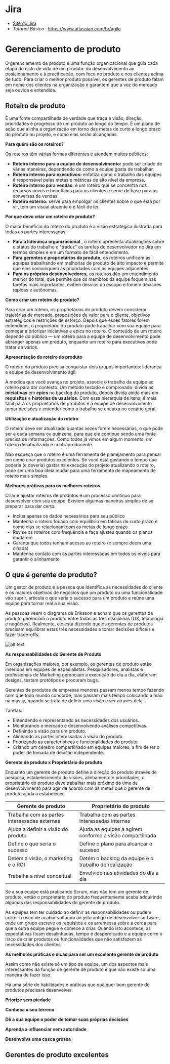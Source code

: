 # Jira

* [Site do Jira](https://www.atlassian.com/br/software/jira)
* *Tutorial Básico* : https://www.atlassian.com/br/agile

# Gerenciamento de produto
O gerenciamento de produto é uma função organizacional que guia cada etapa do ciclo de vida de um produto: do desenvolvimento ao posicionamento e à precificação, com foco no produto e nos clientes acima de tudo. Para criar o melhor produto possível, os gerentes de produto falam em nome dos clientes na organização e garantem que a voz do mercado seja ouvida e entendida.

## Roteiro de produto

É uma fonte compartilhada de verdade que traça a visão, direção, prioridades e progresso de um produto ao longo do tempo. É um plano de ação que alinha a organização em torno das metas de curto e longo prazo do produto ou projeto, e como elas serão alcançadas.

**Para quem são os roteiros?**

Os roteiros têm várias formas diferentes e atendem muitos públicos:

* **Roteiro interno para a equipe de desenvolvimento:** pode ser criado de várias maneiras, dependendo de como a equipe gosta de trabalhar.
* **Roteiro interno para executivos:** enfatiza como o trabalho das equipes é responsável pelas metas e métricas de alto nível da empresa.
* **Roteiro interno para vendas:** é um roteiro que se concentra nos recursos novos e benefícios para os clientes e serve de base para as conversas de vendas.
* **Roteiro externo:** serve para empolgar os clientes sobre o que está por vir, tem um visual atraente e é fácil de ler.


**Por que devo criar um roteiro de produto?**

O maior benefício do roteiro do produto é a visão estratégica ilustrada para todas as partes interessadas.

* **Para a liderança organizacional** , o roteiro apresenta atualizações sobre o status do trabalho e "traduz" as tarefas do desenvolvedor no Jira em termos simples e em um formato de fácil entendimento.
* **Para gerentes e proprietários do produto,** os roteiros unificam as equipes trabalhando em melhorias de produto de alto impacto e permite que eles comuniquem as prioridades com as equipes adjacentes.
* **Para os próprios desenvolvedores,** os roteiros dão um entendimento melhor do total, que permite que os membros da equipe foquem nas tarefas mais importantes, evitem desvios do escopo e tomem decisões rápidas e autônomas.


**Como criar um roteiro de produto?**

Para criar um roteiro, os proprietários do produto devem considerar trajetórias de mercado, proposições de valor para o cliente, objetivos estratégicos e restrições de esforço. Depois que esses fatores forem entendidos, o proprietário do produto pode trabalhar com sua equipe para começar a priorizar iniciativas e epics no roteiro.
O conteúdo de um roteiro depende do público — um roteiro para a equipe de desenvolvimento pode abranger apenas um produto, enquanto um roteiro para executivos pode tratar de vários. 


**Apresentação do roteiro do produto**

O roteiro do produto precisa conquistar dois grupos importantes: liderança e equipe de desenvolvimento ágil.

À medida que você avança no projeto, associe o trabalho da equipe ao roteiro para dar contexto. Um método testado e comprovado: divida as **iniciativas** em **epics** no backlog do produto, depois divida ainda mais em **requisitos** e **histórias de usuários**. Com essa hierarquia de itens, é mais fácil para os proprietários de produtos e a equipe de desenvolvimento tomar decisões e entender como o trabalho se encaixa no cenário geral.


**Utilização e atualização do roteiro**

O roteiro deve ser atualizado quantas vezes forem necessárias, o que pode ser a cada semana ou quinzena, para que ele continue sendo uma fonte precisa de informações. Como todos já vimos em algum momento, um roteiro desatualizado é contraproducente.

Não esqueça que o roteiro é uma ferramenta de planejamento para pensar em como criar produtos excelentes. Se você está gastando o tempo que poderia (e deveria) gastar na execução do projeto atualizando o roteiro, pode ser uma boa ideia mudar para uma ferramenta de mapeamento de roteiro mais simples.


**Melhores práticas para os melhores roteiros**

Criar e ajustar roteiros de produtos é um processo contínuo para desenvolver com sua equipe. Existem algumas maneiras simples de se preparar para dar certo:

* Inclua apenas os dados necessários para seu público
* Mantenha o roteiro focado com equilíbrio em táticas de curto prazo e como elas se relacionam com as metas de longo prazo
* Revise os roteiros com frequência e faça ajustes quando os planos mudarem
* Garanta que todos tenham acesso ao roteiro (e sempre deem uma olhada)
* Mantenha contato com as partes interessadas em todos os níveis para garantir o alinhamento



## O que é gerente de produto?

Um gestor de produto é a pessoa que identifica as necessidades do cliente e os maiores objetivos de negócios que um produto ou uma funcionalidade vão suprir, articula o que seria o sucesso para um produto e reúne uma equipe para tornar real a sua visão. 

As pessoas veem o diagrama de Eriksson e acham que os gerentes de produto gerenciam o produto entre todas as três disciplinas (UX, tecnologia e negócios). Realmente, ele está dizendo que os gerentes de produtos precisam equilibrar estas três necessidades e tomar decisões difíceis e fazer trade-offs.

![alt text](https://wac-cdn.atlassian.com/dam/jcr:84dd83c0-f954-477e-b157-b591da20d3cf/0_diagram.png?cdnVersion=1184 "Gerente de Produtos")


**As responsabilidades do Gerente de Produto**

Em organizações maiores, por exemplo, os gerentes de produto estão inseridos em equipes de especialistas. Pesquisadores, analistas e profissionais de Marketing gerenciam a execução do dia a dia, elaboram designs, testam protótipos e procuram bugs.

Gerentes de produtos de empresas menores passam menos tempo fazendo com que todo mundo concorde, mas passam mais tempo colocando a mão na massa, quando se trata de definir uma visão e ver através dela.

Tarefas:
* Entendendo e representando as necessidades dos usuários.
* Monitorando o mercado e desenvolvendo análises competitivas.
* Definindo a visão para um produto.
* Alinhando as partes interessadas à visão do produto. 
* Priorizando as características e funcionalidades do produto.
* Criando um cérebro compartilhado em equipes maiores, a fim de ter o poder de tomada de decisão independente.



**Gerente de produto x Proprietário do produto**

Enquanto um gerente de produto define a direção do produto através de pesquisa, estabelecimento de visões, alinhamento e prioridades, o proprietário do produto deve trabalhar mais próximo do time de desenvolvimento para agir de acordo com as metas que o gerente de produto ajuda a estabelecer.

|Gerente de produto|Proprietário do produto|
|------------------|-----------------------|
|Trabalha com as partes interessadas externas|Trabalha com as partes interessadas internas|
|Ajuda a definir a visão do produto|Ajuda as equipes a agirem conforme a visão compartilhada|
|Define o que seria o sucesso|Define o plano para alcançar o sucesso|
|Detém a visão, o marketing e o ROI|Detém o backlog da equipe e o trabalho de realização|
|Trabalha a nível conceitual|Envolvido nas atividades do dia a dia|

Se a sua equipe está praticando Scrum, mas não tem um gerente de produto, então o proprietário do produto frequentemente acaba adquirindo algumas das responsabilidades do gerente de produto.

As equipes tem ter cuidado ao definir as responsabilidades ou podem correr o risco de acabar voltando ao jeito antigo de desenvolver software, onde um grupo escreve os requisitos e os arremessa sobre a cerca para que a outra equipe pegue e comece a criar. Quando isto acontece, as expectativas ficam desalinhadas, tempo é desperdiçado e a equipe corre o risco de criar produtos ou funcionalidades que não satisfazem as necessidades dos clientes.


**As melhores práticas e dicas para ser um excelente gerente de produto**

Assim como não existe só um tipo de equipe, um dos aspectos mais interessantes da função de gerente de produto é que não existe só uma maneira de fazer isso.

Há uma série de habilidades e práticas que qualquer bom gerente de produtos precisará desenvolver:

**Priorize sem piedade**

**Conheça o seu terreno**

**Dê a sua equipe o poder de tomar suas próprias decisões**

**Aprenda a influenciar sem autoridade**

**Desenvolva uma casca grossa**


## Gerentes de produto excelentes
